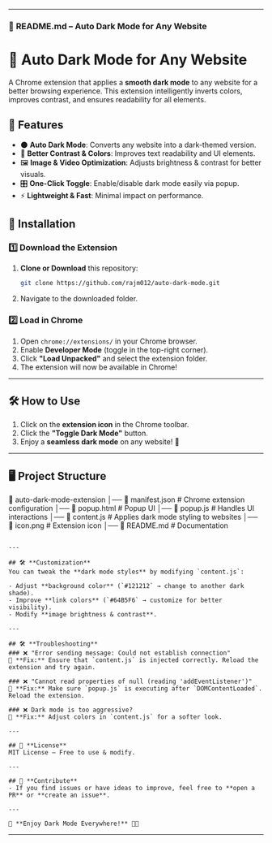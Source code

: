 
---

### 📜 **README.md** – Auto Dark Mode for Any Website  


# 🌙 Auto Dark Mode for Any Website

A Chrome extension that applies a **smooth dark mode** to any website for a better browsing experience. This extension intelligently inverts colors, improves contrast, and ensures readability for all elements.

## 🚀 Features
- 🌑 **Auto Dark Mode**: Converts any website into a dark-themed version.
- 🎨 **Better Contrast & Colors**: Improves text readability and UI elements.
- 🖼️ **Image & Video Optimization**: Adjusts brightness & contrast for better visuals.
- 🎛 **One-Click Toggle**: Enable/disable dark mode easily via popup.
- ⚡ **Lightweight & Fast**: Minimal impact on performance.

## 📌 Installation
### 1️⃣ **Download the Extension**
1. **Clone or Download** this repository:
   ```bash
   git clone https://github.com/rajm012/auto-dark-mode.git
   ```
2. Navigate to the downloaded folder.

### 2️⃣ **Load in Chrome**
1. Open `chrome://extensions/` in your Chrome browser.
2. Enable **Developer Mode** (toggle in the top-right corner).
3. Click **"Load Unpacked"** and select the extension folder.
4. The extension will now be available in Chrome!

---

## 🛠️ **How to Use**
1. Click on the **extension icon** in the Chrome toolbar.
2. Click the **"Toggle Dark Mode"** button.
3. Enjoy a **seamless dark mode** on any website! 🌙

---

## 🖥️ **Project Structure**

📂 auto-dark-mode-extension
│── 📄 manifest.json          # Chrome extension configuration
│── 📄 popup.html             # Popup UI
│── 📄 popup.js               # Handles UI interactions
│── 📄 content.js             # Applies dark mode styling to websites
│── 📄 icon.png               # Extension icon
│── 📄 README.md              # Documentation
```

---

## 🛠️ **Customization**
You can tweak the **dark mode styles** by modifying `content.js`:

- Adjust **background color** (`#121212` → change to another dark shade).
- Improve **link colors** (`#64B5F6` → customize for better visibility).
- Modify **image brightness & contrast**.

---

## 🛠️ **Troubleshooting**
### ❌ "Error sending message: Could not establish connection"
🔹 **Fix:** Ensure that `content.js` is injected correctly. Reload the extension and try again.

### ❌ "Cannot read properties of null (reading 'addEventListener')"
🔹 **Fix:** Make sure `popup.js` is executing after `DOMContentLoaded`. Reload the extension.

### ❌ Dark mode is too aggressive?
🔹 **Fix:** Adjust colors in `content.js` for a softer look.

---

## 📜 **License**
MIT License – Free to use & modify.  

---

## 🌟 **Contribute**
- If you find issues or have ideas to improve, feel free to **open a PR** or **create an issue**.

---

🚀 **Enjoy Dark Mode Everywhere!** 🌙✨
```

---

